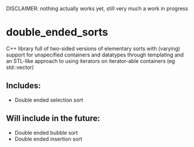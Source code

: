 DISCLAIMER: nothing actually works yet, still very much a work in progress

# double_ended_sorts
C++ library full of two-sided versions of elementary sorts with (varying) support for unspecified containers and datatypes through templating and an STL-like approach to using iterators on iterator-able containers (eg std::vector)

## Includes:
- Double ended selection sort

## Will include in the future:
- Double ended bubble sort
- Double ended insertion sort
